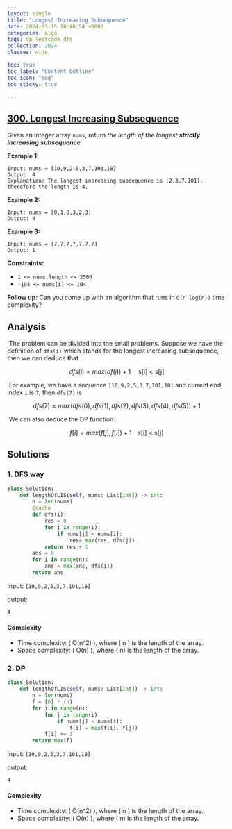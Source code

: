 ```yaml
---
layout: single
title: "Longest Increasing Subsequence"
date: 2024-03-15 20:48:54 +0800
categories: algo
tags: dp leetcode dfs
collection: 2024
classes: wide

toc: true
toc_label: "Content Outline"
toc_icon: "cog"
toc_sticky: true

---
```


## [300. Longest Increasing Subsequence](https://leetcode.com/problems/longest-increasing-subsequence/)

Given an integer array `nums`, return *the length of the longest **strictly increasing*** ***subsequence***

 

**Example 1:**

```
Input: nums = [10,9,2,5,3,7,101,18]
Output: 4
Explanation: The longest increasing subsequence is [2,3,7,101], therefore the length is 4.
```

**Example 2:**

```
Input: nums = [0,1,0,3,2,3]
Output: 4
```

**Example 3:**

```
Input: nums = [7,7,7,7,7,7,7]
Output: 1
```

 

**Constraints:**

- `1 <= nums.length <= 2500`
- `-104 <= nums[i] <= 104`

 

**Follow up:** Can you come up with an algorithm that runs in `O(n log(n))` time complexity?



## Analysis

​	The problem can be divided into the small problems. Suppose we have the definition of  `dfs(i)` which stands for the longest increasing subsequence, then we can deduce that 

$$
dfs(i) = max(df(j)) + 1  \;\;\;\; \text{ s[i] < s[j]}
$$

​	For example, we have a sequence `[10,9,2,5,3,7,101,18]` and current end index  `i` is `7`, then `dfs(7)` is 

$$
dfs(7) =  max(dfs(0), dfs(1), dfs(2), dfs(3), dfs(4), dfs(5)) + 1 
$$

​	We can also deduce the DP function:

$$
f[i] =  max(f[j], f[i]) + 1  \;\;\;\;\text{s[i] < s[j]}
$$


## Solutions 



### 1. DFS way

```py
class Solution:
    def lengthOfLIS(self, nums: List[int]) -> int:
        n = len(nums)
        @cache
        def dfs(i):
            res = 0
            for j in range(i):
                if nums[j] < nums[i]:
                    res= max(res, dfs(j))
            return res + 1
        ans = 0 
        for i in range(n):
            ans = max(ans, dfs(i))
        return ans
```

Input:   `[10,9,2,5,3,7,101,18]`

output:

```shell
4
```

#### Complexity

- Time complexity: ( O(n^2) ), where ( n ) is the length of the array.
- Space complexity: ( O(n) ), where ( n) is the length of the array.

### 2.  DP

```python
class Solution:
    def lengthOfLIS(self, nums: List[int]) -> int:
        n = len(nums)
        f = [0] * (n)
        for i in range(n):
        	for j in range(i):
                if nums[j] < nums[i]:
                    f[i] = max(f[i], f[j])
            f[i] += 1
        return max(f)
```

Input:   `[10,9,2,5,3,7,101,18]`

output:

```shell
4
```

#### Complexity

- Time complexity: ( O(n^2) ), where ( n ) is the length of the array.
- Space complexity: ( O(n) ), where ( n) is the length of the array.
